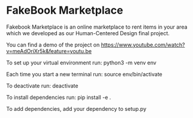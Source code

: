 # FakeBook Marketplace
Fakebook Marketplace is an online marketplace to rent items in your area which we developed as our Human-Centered Design final project.

You can find a demo of the project on https://www.youtube.com/watch?v=meAdOriXr5k&feature=youtu.be

To set up your virtual environment run:
python3 -m venv env

Each time you start a new terminal run:
source env/bin/activate

To deactivate run:
deactivate

To install dependencies run: 
pip install -e . 

To add dependencies, add your dependency to setup.py
